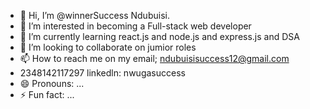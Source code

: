 - 👋 Hi, I’m @winnerSuccess Ndubuisi.
- 👀 I’m interested in becoming a Full-stack web developer
- 🌱 I’m currently learning react.js and node.js and express.js and DSA
- 💞️ I’m looking to collaborate on jumior roles
- 📫 How to reach me on my email; ndubuisisuccess12@gmail.com
- 2348142117297 linkedln: nwugasuccess
- 😄 Pronouns: ...
- ⚡ Fun fact: ...

<!---
winner959/winner959 is a ✨ special ✨ repository because its `README.md` (this file) appears on your GitHub profile.
You can click the Preview link to take a look at your changes.
--->
